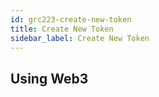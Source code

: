 ```yaml
---
id: grc223-create-new-token
title: Create New Token
sidebar_label: Create New Token
---
```


## Using Web3
